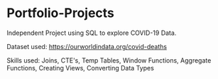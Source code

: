 # Portfolio-Projects

Independent Project using SQL to explore COVID-19 Data.

Dataset used: https://ourworldindata.org/covid-deaths

Skills used: Joins, CTE's, Temp Tables, Window Functions, Aggregate Functions, Creating Views, Converting Data Types
